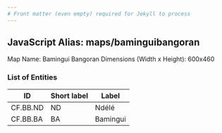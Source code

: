 ```yaml
---
# Front matter (even empty) required for Jekyll to process
---
```


## JavaScript Alias: maps/baminguibangoran

Map Name: Bamingui Bangoran
Dimensions (Width x Height): 600x460

### List of Entities

ID | Short label | Label
---|---|---|
CF.BB.ND|ND|Ndélé
CF.BB.BA|BA|Bamingui

